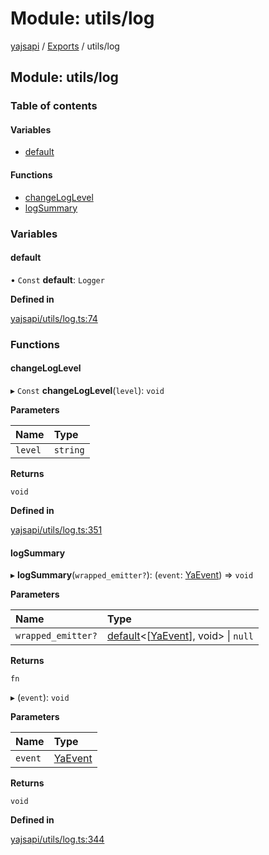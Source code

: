 # Module: utils/log

[yajsapi](../yajsapi.md) / [Exports](./) / utils/log

## Module: utils/log

### Table of contents

#### Variables

* [default](utils_log.md#default)

#### Functions

* [changeLogLevel](utils_log.md#changeloglevel)
* [logSummary](utils_log.md#logsummary)

### Variables

#### default

• `Const` **default**: `Logger`

**Defined in**

[yajsapi/utils/log.ts:74](https://github.com/golemfactory/yajsapi/blob/8f42a91/yajsapi/utils/log.ts#L74)

### Functions

#### changeLogLevel

▸ `Const` **changeLogLevel**\(`level`\): `void`

**Parameters**

| Name | Type |
| :--- | :--- |
| `level` | `string` |

**Returns**

`void`

**Defined in**

[yajsapi/utils/log.ts:351](https://github.com/golemfactory/yajsapi/blob/8f42a91/yajsapi/utils/log.ts#L351)

#### logSummary

▸ **logSummary**\(`wrapped_emitter?`\): \(`event`: [YaEvent](../classes/executor_events.yaevent.md)\) =&gt; `void`

**Parameters**

| Name | Type |
| :--- | :--- |
| `wrapped_emitter?` | [default](../interfaces/utils_callable.default.md)&lt;\[[YaEvent](../classes/executor_events.yaevent.md)\], void&gt; \| `null` |

**Returns**

`fn`

▸ \(`event`\): `void`

**Parameters**

| Name | Type |
| :--- | :--- |
| `event` | [YaEvent](../classes/executor_events.yaevent.md) |

**Returns**

`void`

**Defined in**

[yajsapi/utils/log.ts:344](https://github.com/golemfactory/yajsapi/blob/8f42a91/yajsapi/utils/log.ts#L344)

